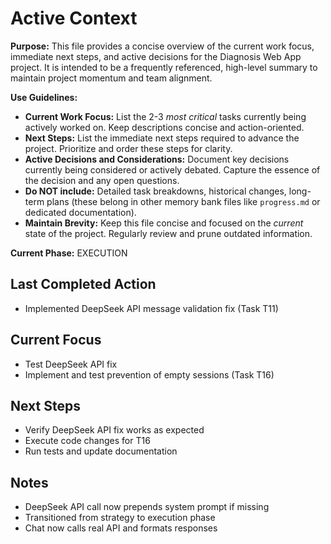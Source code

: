# Active Context

**Purpose:** This file provides a concise overview of the current work focus, immediate next steps, and active decisions for the Diagnosis Web App project. It is intended to be a frequently referenced, high-level summary to maintain project momentum and team alignment.

**Use Guidelines:**
- **Current Work Focus:**  List the 2-3 *most critical* tasks currently being actively worked on. Keep descriptions concise and action-oriented.
- **Next Steps:**  List the immediate next steps required to advance the project. Prioritize and order these steps for clarity.
- **Active Decisions and Considerations:** Document key decisions currently being considered or actively debated. Capture the essence of the decision and any open questions.
- **Do NOT include:** Detailed task breakdowns, historical changes, long-term plans (these belong in other memory bank files like `progress.md` or dedicated documentation).
- **Maintain Brevity:** Keep this file concise and focused on the *current* state of the project. Regularly review and prune outdated information.

**Current Phase:** EXECUTION

## Last Completed Action
- Implemented DeepSeek API message validation fix (Task T11)

## Current Focus
- Test DeepSeek API fix
- Implement and test prevention of empty sessions (Task T16)

## Next Steps
- Verify DeepSeek API fix works as expected
- Execute code changes for T16
- Run tests and update documentation

## Notes
- DeepSeek API call now prepends system prompt if missing
- Transitioned from strategy to execution phase
- Chat now calls real API and formats responses